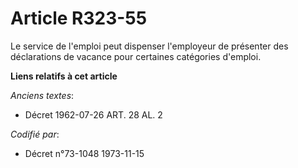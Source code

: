 # Article R323-55

Le service de l'emploi peut dispenser l'employeur de présenter des déclarations de vacance pour certaines catégories
d'emploi.

**Liens relatifs à cet article**

_Anciens textes_:

  - Décret  1962-07-26 ART. 28 AL. 2

_Codifié par_:

  - Décret n°73-1048 1973-11-15
